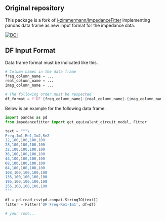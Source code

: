 ## Original repository

This package is a fork of [j-zimmermann/ImpedanceFitter](https://github.com/j-zimmermann/ImpedanceFitter)
implementing pandas data frame as new input format for the impedance data.

[![DOI](https://zenodo.org/badge/297969672.svg)](https://zenodo.org/badge/latestdoi/297969672)


## DF Input Format

Data frame format must be indicated like this.

```python
# Column names in the data frame
freq_column_name = ...
real_column_name = ...
imag_column_name = ...

# The following order must be respected
df_format = f'DF {freq_column_name}-{real_column_name}-{imag_column_name}'
```

Below is an example for the following data frame.

```python
import pandas as pd
from impedancefitter import get_equivalent_circuit_model, Fitter

text = """\
Freq,Im1,Re1,Im2,Re2
12,100,100,100,100
28,100,100,100,100
32,100,100,100,100
36,100,100,100,100
44,100,100,100,100
68,100,100,100,100
84,100,100,100,100
108,100,100,100,100
136,100,100,100,100
196,100,100,100,100
256,100,100,100,100
"""

df = pd.read_csv(pd.compat.StringIO(text))
fitter = Fitter('DF Freq-Re1-Im1', df=df)

# your code...
```